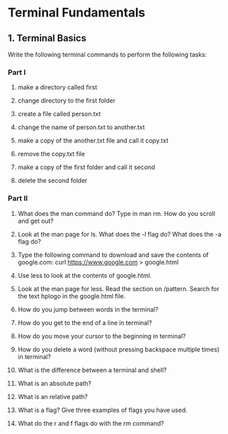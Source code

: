 # Terminal Fundamentals 

## 1. Terminal Basics
Write the following terminal commands to perform the following tasks:

### Part I

1. make a directory called first

2. change directory to the first folder

3. create a file called person.txt

4. change the name of person.txt to another.txt

5. make a copy of the another.txt file and call it copy.txt

6. remove the copy.txt file

7. make a copy of the first folder and call it second

8. delete the second folder

### Part II

1. What does the man command do? Type in man rm. How do you scroll and get out?

2. Look at the man page for ls. What does the -l flag do? What does the -a flag do?

3. Type the following command to download and save the contents of google.com: curl https://www.google.com > google.html

4. Use less to look at the contents of google.html.

5. Look at the man page for less. Read the section on /pattern. Search for the text hplogo in the google.html file.

6. How do you jump between words in the terminal?

7. How do you get to the end of a line in terminal?

8. How do you move your cursor to the beginning in terminal?

9. How do you delete a word (without pressing backspace multiple times) in terminal?

10. What is the difference between a terminal and shell?

11. What is an absolute path?

12. What is an relative path?

13. What is a flag? Give three examples of flags you have used.

14. What do the r and f flags do with the rm command?